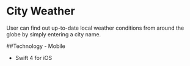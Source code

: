 #  City Weather

User can find out up-to-date local weather conditions from around the globe by simply entering a city name.

##Technology - Mobile 

- Swift 4 for iOS

